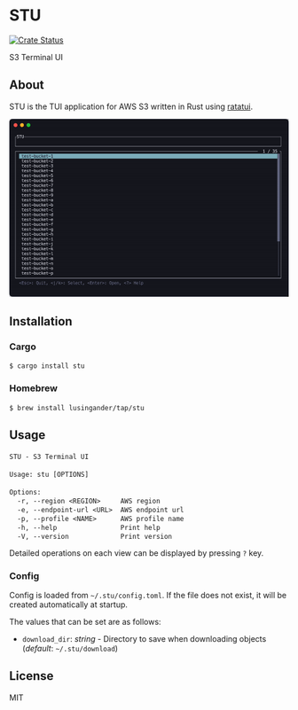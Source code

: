 # STU

[![Crate Status](https://img.shields.io/crates/v/stu.svg)](https://crates.io/crates/stu)

S3 Terminal UI

## About

STU is the TUI application for AWS S3 written in Rust using [ratatui](https://github.com/ratatui-org/ratatui).

<img src="./img/screenshot.gif">

## Installation

### Cargo

```
$ cargo install stu
```

### Homebrew

```
$ brew install lusingander/tap/stu
```

## Usage

```
STU - S3 Terminal UI

Usage: stu [OPTIONS]

Options:
  -r, --region <REGION>     AWS region
  -e, --endpoint-url <URL>  AWS endpoint url
  -p, --profile <NAME>      AWS profile name
  -h, --help                Print help
  -V, --version             Print version
```

Detailed operations on each view can be displayed by pressing `?` key.

### Config

Config is loaded from `~/.stu/config.toml`. If the file does not exist, it will be created automatically at startup.

The values that can be set are as follows:

- `download_dir`: _string_ - Directory to save when downloading objects (_default_: `~/.stu/download`)

## License

MIT
